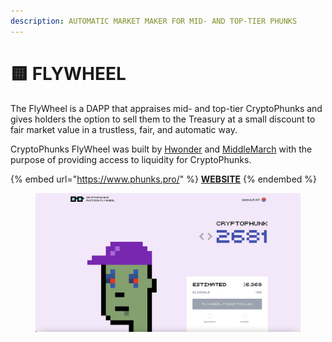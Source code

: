 ```yaml
---
description: AUTOMATIC MARKET MAKER FOR MID- AND TOP-TIER PHUNKS
---
```


# 🟨 FLYWHEEL

The FlyWheel is a DAPP that appraises mid- and top-tier CryptoPhunks and gives holders the option to sell them to the Treasury at a small discount to fair market value in a trustless, fair, and automatic way.

CryptoPhunks FlyWheel was built by [Hwonder](https://twitter.com/hWonderofWorld) and [MiddleMarch](https://twitter.com/dumbnamenumbers) with the purpose of providing access to liquidity for CryptoPhunks.

{% embed url="https://www.phunks.pro/" %}
****[**WEBSITE**](https://www.phunks.pro/)****
{% endembed %}

<figure><img src="../.gitbook/assets/Bildschirmfoto 2022-10-02 um 00.45.17.png" alt=""><figcaption></figcaption></figure>
